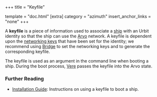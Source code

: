 +++
title = "Keyfile"

template = "doc.html"
[extra]
category = "azimuth"
insert_anchor_links = "none"
+++

A **keyfile** is a piece of information used to associate a [ship](../ship) with an Urbit identity so that the ship can use the [Arvo](../arvo) network. A keyfile is dependent upon the [networking keys](../bridge) that have been set for the identity; we recommend using [Bridge](../bridge) to set the networking keys and to generate the corresponding keyfile.

The keyfile is used as an argument in the command line when booting a ship. During the boot process, [Vere](../vere) passes the keyfile into the Arvo state.

### Further Reading

- [Installation Guide](@/using/install.md): Instructions on using a keyfile to boot a ship.
